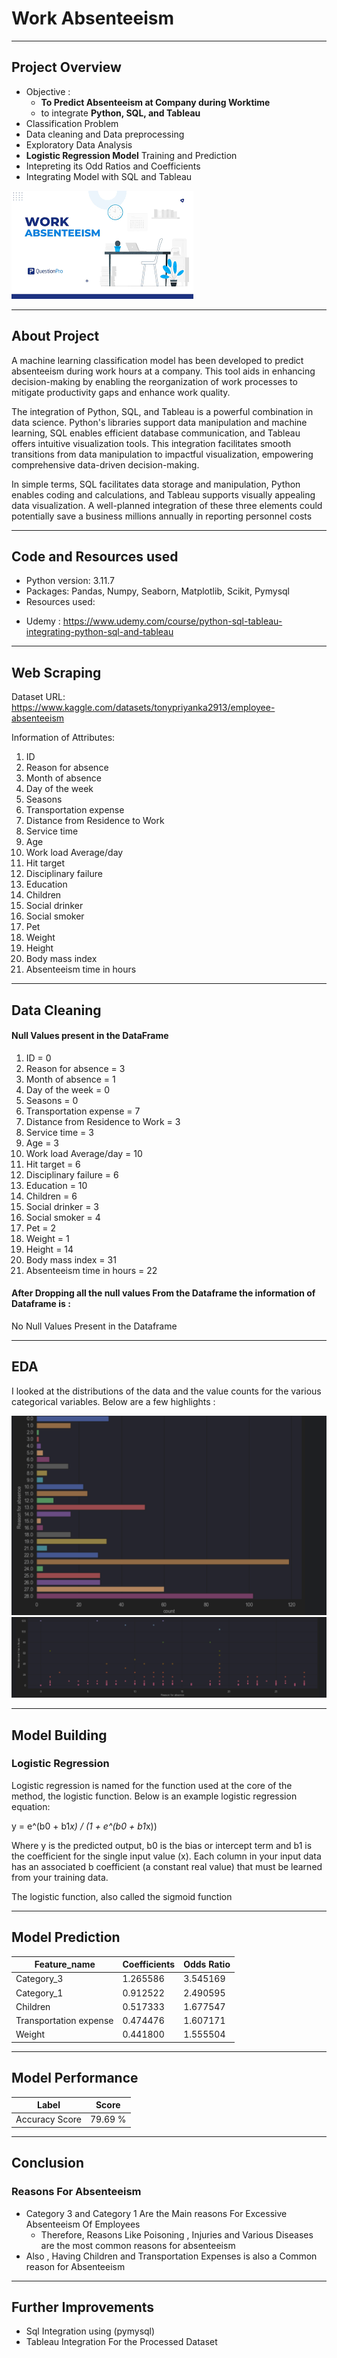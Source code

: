 #  Work Absenteeism
---

## Project Overview

- Objective :
    - **To Predict Absenteeism at Company during Worktime**
    - to integrate **Python, SQL, and Tableau**
- Classification Problem
- Data cleaning and Data preprocessing
- Exploratory Data Analysis
- **Logistic Regression Model** Training and Prediction
- Intepreting its Odd Ratios and Coefficients
- Integrating Model with SQL and Tableau

<img src="https://github.com/EkanshRathore/Work_Absenteeism/blob/main/Images/Work%20Absenteeism.png">

---
## About Project

A machine learning classification model has been developed to predict absenteeism during work hours at a company. This tool aids in enhancing decision-making by enabling the reorganization of work processes to mitigate productivity gaps and enhance work quality.

The integration of Python, SQL, and Tableau is a powerful combination in data science. Python's libraries support data manipulation and machine learning, SQL enables efficient database communication, and Tableau offers intuitive visualization tools. This integration facilitates smooth transitions from data manipulation to impactful visualization, empowering comprehensive data-driven decision-making.

In simple terms, SQL facilitates data storage and manipulation, Python enables coding and calculations, and Tableau supports visually appealing data visualization. A well-planned integration of these three elements could potentially save a business millions annually in reporting personnel costs

---
## Code and Resources used

- Python version: 3.11.7
- Packages: Pandas, Numpy, Seaborn, Matplotlib, Scikit, Pymysql
- Resources used:

* Udemy : https://www.udemy.com/course/python-sql-tableau-integrating-python-sql-and-tableau

---
## Web Scraping

Dataset URL: https://www.kaggle.com/datasets/tonypriyanka2913/employee-absenteeism

Information of Attributes:

1.  ID
2.  Reason for absence
3.  Month of absence
4.   Day of the week
5.  Seasons
6.  Transportation expense
7.  Distance from Residence to Work
8.  Service time
9.  Age
10.  Work load Average/day
11.  Hit target
12.  Disciplinary failure
13.  Education
14.  Children
15.  Social drinker
16.  Social smoker
17.  Pet
18.  Weight
19.  Height
20.  Body mass index
21.  Absenteeism time in hours

---
## Data Cleaning

#### Null Values present in the DataFrame
1.  ID   =                               0
2.  Reason for absence =                 3
3.  Month of absence  =                  1
4.  Day of the week     =                0
5. Seasons             =                0
6.  Transportation expense     =         7
7.  Distance from Residence to Work  =   3
8.  Service time       =                 3
9.  Age               =                  3
10.  Work load Average/day       =       10
11.  Hit target              =            6
12. Disciplinary failure        =        6
13.  Education               =           10
14.  Children                 =           6
15.  Social drinker           =           3
16.  Social smoker            =           4
17.  Pet                   =              2
18.  Weight                 =             1
19.  Height                   =          14
20.  Body mass index         =           31
21.  Absenteeism time in hours    =      22

#### After Dropping all the null values From the Dataframe the information of Dataframe is :

No Null Values Present in the Dataframe

---
## EDA

I looked at the distributions of the data and the value counts for the various categorical variables. Below are a few highlights :

<img src="https://github.com/EkanshRathore/Work_Absenteeism/blob/main/Images/Graph1.png">
<img src="https://github.com/EkanshRathore/Work_Absenteeism/blob/main/Images/Graph2.png">

---
## Model Building

### Logistic Regression

Logistic regression is named for the function used at the core of the method, the logistic function.
Below is an example logistic regression equation:

y = e^(b0 + b1*x) / (1 + e^(b0 + b1*x))

Where y is the predicted output, b0 is the bias or intercept term and b1 is the coefficient for the single input value (x). Each column in your input data has an associated b coefficient (a constant real value) that must be learned from your training data.

The logistic function, also called the sigmoid function

---
## Model Prediction

| Feature_name            | Coefficients | Odds Ratio |
|-------------------------|--------------|------------|
| Category_3              | 1.265586     | 3.545169   |
| Category_1              | 0.912522     | 2.490595   |
| Children                | 0.517333     | 1.677547   |
| Transportation expense	 | 	 0.474476   | 1.607171   |
| 	Weight	                | 0.441800     | 1.555504   | 

---
## Model Performance

| Label          | Score   |
|----------------|---------|
| Accuracy Score | 79.69 % |    

---

## Conclusion

### Reasons For Absenteeism
- Category 3 and Category 1 Are the Main reasons For Excessive Absenteeism Of Employees
    - Therefore, Reasons Like Poisoning , Injuries and Various Diseases are the most common reasons for absenteeism
- Also , Having Children and Transportation Expenses is also a Common reason for Absenteeism


---

## Further Improvements

- Sql Integration using (pymysql)
- Tableau Integration For the Processed Dataset
